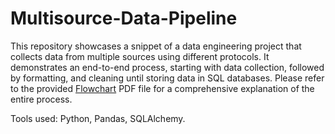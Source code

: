 # Multisource-Data-Pipeline

This repository showcases a snippet of a data engineering project that collects data from multiple sources using different protocols. 
It demonstrates an end-to-end process, starting with data collection, followed by formatting, and cleaning until storing data in SQL databases. 
Please refer to the provided [Flowchart]([flowchart.pdf](https://github.com/ArafatAbsi/Multisource-Data-Pipeline/blob/master/Multisource_Data_Pipeline%20FlowChart.pdf)https://github.com/ArafatAbsi/Multisource-Data-Pipeline/blob/master/Multisource_Data_Pipeline%20FlowChart.pdf) PDF file for a comprehensive explanation of the entire process.

Tools used: Python, Pandas, SQLAlchemy.
